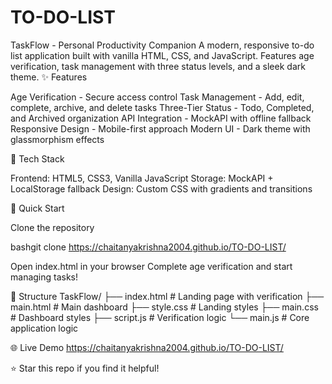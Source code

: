 # TO-DO-LIST

TaskFlow - Personal Productivity Companion
A modern, responsive to-do list application built with vanilla HTML, CSS, and JavaScript. Features age verification, task management with three status levels, and a sleek dark theme.
✨ Features

Age Verification - Secure access control
Task Management - Add, edit, complete, archive, and delete tasks
Three-Tier Status - Todo, Completed, and Archived organization
API Integration - MockAPI with offline fallback
Responsive Design - Mobile-first approach
Modern UI - Dark theme with glassmorphism effects

🚀 Tech Stack

Frontend: HTML5, CSS3, Vanilla JavaScript
Storage: MockAPI + LocalStorage fallback
Design: Custom CSS with gradients and transitions

🔧 Quick Start

Clone the repository

bashgit clone https://chaitanyakrishna2004.github.io/TO-DO-LIST/

Open index.html in your browser
Complete age verification and start managing tasks!

📁 Structure
TaskFlow/
├── index.html    # Landing page with verification
├── main.html     # Main dashboard
├── style.css     # Landing styles
├── main.css      # Dashboard styles
├── script.js     # Verification logic
└── main.js       # Core application logic

🌐 Live Demo
https://chaitanyakrishna2004.github.io/TO-DO-LIST/

⭐ Star this repo if you find it helpful!


